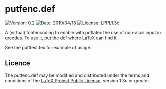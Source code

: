 # putfenc.def

![Version: 0.2](https://img.shields.io/badge/current_version-0.2-blue.svg?style=flat-square)
![Date: 2019/04/18](https://img.shields.io/badge/date-2019/04/18-blue.svg?style=flat-square)
[![License: LPPL1.3c ](https://img.shields.io/badge/license-LPPL1.3c-blue.svg?style=flat-square)](https://ctan.org/license/lppl1.3c)

A (virtual) fontencoding to enable with pdflatex the use of non-ascii input in qrcodes. To use it, put the def where LaTeX can find it.

See the putftest.tex for example of usage.

## Licence

The putfenc.def may be modified and distributed under the terms and conditions of the 
[LaTeX Project Public License](https://www.latex-project.org/lppl/), version 1.3c or greater.
 


